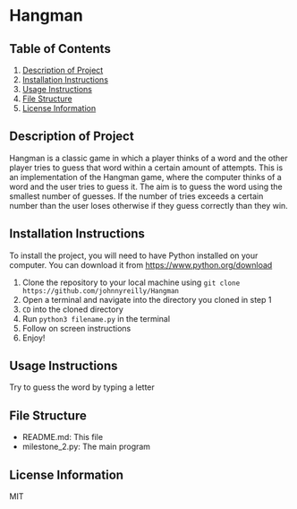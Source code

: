 # Hangman

## Table of Contents
1. [Description of Project](#description-of-project)
2. [Installation Instructions](#installation-instructions)
3. [Usage Instructions](#usage-instructions)
4. [File Structure](#file-structure)
5. [License Information](#license-information)

## Description of Project
Hangman is a classic game in which a player thinks of a word and the other player tries to guess that word within a certain amount of attempts. This is an implementation of the Hangman game, where the computer thinks of a word and the user tries to guess it.
The aim is to guess the word using the smallest number of guesses. If the number of tries exceeds a certain number than the user loses otherwise if they guess correctly than they win.
## Installation Instructions
To install the project, you will need to have Python installed on your computer. You can download it from https://www.python.org/download
1. Clone the repository to your local machine using `git clone https://github.com/johnnyreilly/Hangman`
2. Open a terminal and navigate into the directory you cloned in step 1
3. `CD` into the cloned directory
4. Run `python3 filename.py` in the terminal
5. Follow on screen instructions
6. Enjoy!
## Usage Instructions
Try to guess the word by typing a letter
## File Structure
- README.md: This file
- milestone_2.py: The main program
## License Information
MIT








